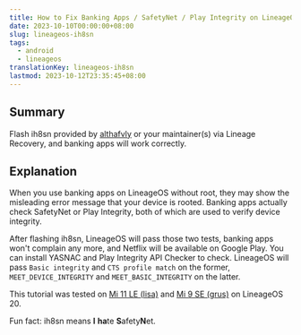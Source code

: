 ```yaml
---
title: How to Fix Banking Apps / SafetyNet / Play Integrity on LineageOS without Root
date: 2023-10-10T00:00:00+08:00
slug: lineageos-ih8sn
tags:
  - android
  - lineageos
translationKey: lineageos-ih8sn
lastmod: 2023-10-12T23:35:45+08:00
---
```


## Summary

Flash ih8sn provided by [althafvly](https://github.com/althafvly/ih8sn) or your maintainer(s) via Lineage Recovery, and banking apps will work correctly.

## Explanation

When you use banking apps on LineageOS without root, they may show the misleading error message that your device is rooted. Banking apps actually check SafetyNet or Play Integrity, both of which are used to verify device integrity.

After flashing ih8sn, LineageOS will pass those two tests, banking apps won't complain any more, and Netflix will be available on Google Play. You can install YASNAC and Play Integrity API Checker to check. LineageOS will pass `Basic integrity` and `CTS profile match` on the former, `MEET_DEVICE_INTEGRITY` and `MEET_BASIC_INTEGRITY` on the latter.

This tutorial was tested on [Mi 11 LE (lisa)](https://wiki.lineageos.org/devices/lisa/variant3/) and [Mi 9 SE (grus)](https://wiki.lineageos.org/devices/grus/) on LineageOS 20.

<!--
ih8sn works on 20-20231007-NIGHTLY-lisa and 20-20231002-NIGHTLY-grus.
-->

Fun fact: ih8sn means **I** **ha**te **S**afety**N**et.

